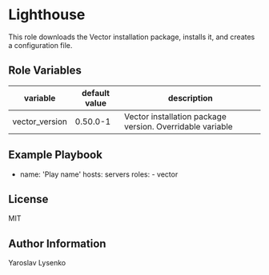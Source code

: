 Lighthouse
=========

This role downloads the Vector installation package, installs it, and creates a configuration file.

Role Variables
--------------

| variable | default value | description |
| -------- | ------------- | ----------- |
| vector_version | 0.50.0-1 | Vector installation package version. Overridable variable |


Example Playbook
----------------

- name: 'Play name'
  hosts: servers
  roles:
      - vector

License
-------

MIT

Author Information
------------------

Yaroslav Lysenko
